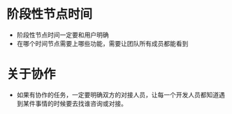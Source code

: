 # 阶段性节点时间

* 阶段性节点时间一定要和用户明确
* 在哪个时间节点需要上哪些功能，需要让团队所有成员都能看到



# 关于协作

* 如果有协作的任务，一定要明确双方的对接人员，让每一个开发人员都知道遇到某件事情的时候要去找谁咨询或对接。